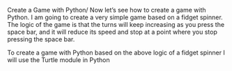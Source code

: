 Create a Game with Python/
Now let’s see how to create a game with Python. I am going to create a very simple game based on a fidget spinner. The logic of the game is that the turns will keep increasing as you press the space bar, and it will reduce its speed and stop at a point where you stop pressing the space bar.

To create a game with Python based on the above logic of a fidget spinner I will use the Turtle module in Python

